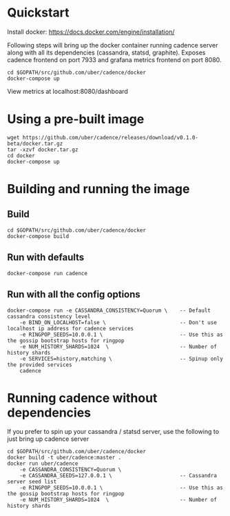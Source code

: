 Quickstart
==========

Install docker: https://docs.docker.com/engine/installation/

Following steps will bring up the docker container running cadence server
along with all its dependencies (cassandra, statsd, graphite). Exposes cadence
frontend on port 7933 and grafana metrics frontend on port 8080.

```
cd $GOPATH/src/github.com/uber/cadence/docker
docker-compose up
```

View metrics at localhost:8080/dashboard


Using a pre-built image
=======================
```
wget https://github.com/uber/cadence/releases/download/v0.1.0-beta/docker.tar.gz
tar -xzvf docker.tar.gz
cd docker
docker-compose up
```

Building and running the image
==============================

Build
-----
```
cd $GOPATH/src/github.com/uber/cadence/docker
docker-compose build
```

Run with defaults
-----------------
```
docker-compose run cadence
```

Run with all the config options
-------------------------------
```
docker-compose run -e CASSANDRA_CONSISTENCY=Quorum \    -- Default cassandra consistency level
    -e BIND_ON_LOCALHOST=false \                        -- Don't use localhost ip address for cadence services
    -e RINGPOP_SEEDS=10.0.0.1 \                         -- Use this as the gossip bootstrap hosts for ringpop
    -e NUM_HISTORY_SHARDS=1024  \                       -- Number of history shards
    -e SERVICES=history,matching \                      -- Spinup only the provided services
    cadence
```

Running cadence without dependencies
====================================
If you prefer to spin up your cassandra / statsd server, use the following
to just bring up cadence server
```
cd $GOPATH/src/github.com/uber/cadence/docker
docker build -t uber/cadence:master .
docker run uber/cadence
    -e CASSANDRA_CONSISTENCY=Quorum \
    -e CASSANDRA_SEEDS=127.0.0.1 \                      -- Cassandra server seed list
    -e RINGPOP_SEEDS=10.0.0.1 \                         -- Use this as the gossip bootstrap hosts for ringpop
    -e NUM_HISTORY_SHARDS=1024  \                       -- Number of history shards
```